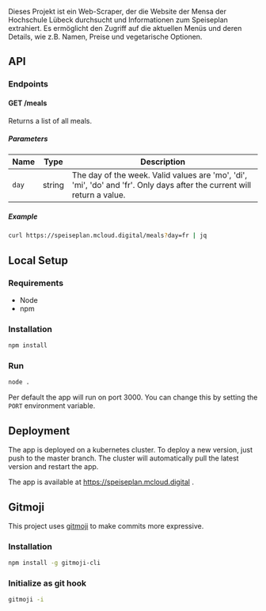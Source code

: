 Dieses Projekt ist ein Web-Scraper, der die Website der Mensa der Hochschule Lübeck durchsucht und Informationen zum Speiseplan extrahiert. Es ermöglicht den Zugriff auf die aktuellen Menüs und deren Details, wie z.B. Namen, Preise und vegetarische Optionen.


## API

### Endpoints

#### GET /meals

Returns a list of all meals.

##### Parameters

| Name | Type | Description |
| ---- | ---- | ----------- |
| `day` | string | The day of the week. Valid values are 'mo', 'di', 'mi', 'do' and 'fr'. Only days after the current will return a value. |

##### Example

```bash
curl https://speiseplan.mcloud.digital/meals?day=fr | jq
```

## Local Setup

### Requirements
- Node
- npm

### Installation

```bash
npm install
```

### Run

```bash
node .
```

Per default the app will run on port 3000. You can change this by setting the `PORT` environment variable.

## Deployment

The app is deployed on a kubernetes cluster. To deploy a new version, just push to the master branch. The cluster will automatically pull the latest version and restart the app.  

The app is available at https://speiseplan.mcloud.digital .

## Gitmoji

This project uses [gitmoji](https://gitmoji.carloscuesta.me/) to make commits more expressive.

### Installation

```bash
npm install -g gitmoji-cli
```

### Initialize as git hook

```bash
gitmoji -i
```

